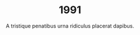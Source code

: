 ---
layout: "post"
title: "1991"
timeline: "false"
teaserText: "Penatibus nec lorem montes adipiscing porttitor augue quis pulvinar velit et? Penatibus nec lorem montes adipiscing porttitor augue quis pulvinar velit et?"
subtitle: "A tristique penatibus urna ridiculus placerat dapibus."
video: "http://player.vimeo.com/video/63683408"
teaserImg: "1991-teaser.jpg"
featureImg: "1991-feature.jpg"

statistics:
- stat: "704"
  desc: "Reported New AIDS Cases in BC"
  link: "http://www.bccdc.ca/NR/rdonlyres/54BFF7F2-E283-4E72-BF2A-73EC2813F0D1/0/HIV_Annual_Report_2011_20111011.pdf"
  type: "pdf"

- stat: "10" 
  desc: "million people around the world are HIV Positive."
  link: "http://www.avert.org/aids-history87-92.htm"
  type: "website"

- stat: "7,987"
  desc: "calls placed to the AIDS Vancouver Helpline"

global:
- item: "Magic Johnson publicly announces he is HIV positive."
  link: "http://www.youtube.com/watch?v=YgCFFPRuzqw"
  type: "video"

- item: "Queen lead singer Freddie Mercury dies from AIDS."
  link: "http://www.youtube.com/watch?v=eI9zDyul_4o"
  type: "video"

- item: "The Red Ribbon becomes the international symbol for HIV –introduced at the Tony Awards by Broadway Cares in the US."
  link: "http://www.broadwaycares.org/redribbons"
  type: "webpage"

- item: "The The Kaiser Family Foundation re-launches itself and begins partnering with HIV organizations globally."
  link: "http://kff.org/history-and-mission/"
  type: "webpage"

national:
- item: "First AIDS Awareness Week (Canada)."
  link: "http://www.projectremember.ca/TimeLine.aspx"
  type: "webpage"

- item: "Red Road HIV/AIDS Network created."
  link: "http://red-road.org/"
  type: "webpage"

- item: "The Drug refered to as DDI becomes available in Canada."
  link: "http://www.newscientist.com/article/mg13217911.900-yes-to-aids-drug.html"
  type: "webpage"

year:
- item: "Serial killer Jeffrey Dahmer is arrested."
  link: "http://www.history.com/this-day-in-history/cannibal-and-serial-killer-jeffrey-dahmer-is-caught"
  type: "webpage"

- item: "The release of Nirvana's Nevermind signified the start of the Grunge era."
  link: "http://www.youtube.com/watch?v=YFXPV7PwqG0"
  type: "video"

- item: "Gulf War: Operation Desert Storm begins with air strikes against Iraq."
  link: "http://www.history.com/topics/persian-gulf-war"
  type: "webpage"

local:
- item: "PWN incorporated."
  link: "http://pwn.bc.ca/"
  type: "webpage"

- item: "Vancouver Native Health Society formed."
  link: "http://www.vnhs.net/"
  type: "webpage"

- item: "Helmcken House is opened."
  link: "http://www.mclarenhousing.com/index.php?option=com_content&view=article&id=46&Itemid=53"
  type: "webpage"
---